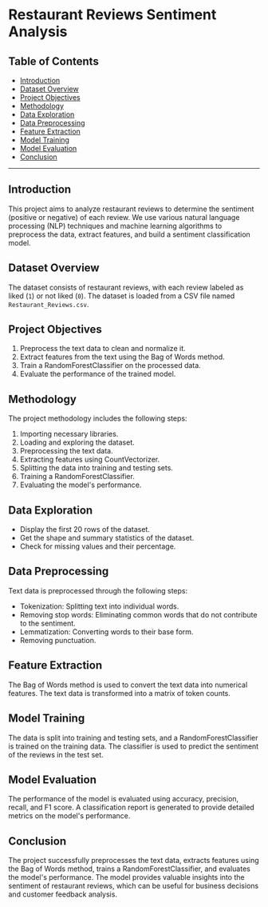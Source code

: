 # Restaurant Reviews Sentiment Analysis

## Table of Contents

- [Introduction](#introduction)
- [Dataset Overview](#dataset-overview)
- [Project Objectives](#project-objectives)
- [Methodology](#methodology)
- [Data Exploration](#data-exploration)
- [Data Preprocessing](#data-preprocessing)
- [Feature Extraction](#feature-extraction)
- [Model Training](#model-training)
- [Model Evaluation](#model-evaluation)
- [Conclusion](#conclusion)

---

## Introduction
This project aims to analyze restaurant reviews to determine the sentiment (positive or negative) of each review. We use various natural language processing (NLP) techniques and machine learning algorithms to preprocess the data, extract features, and build a sentiment classification model.

## Dataset Overview
The dataset consists of restaurant reviews, with each review labeled as liked (`1`) or not liked (`0`). The dataset is loaded from a CSV file named `Restaurant_Reviews.csv`.

## Project Objectives
1. Preprocess the text data to clean and normalize it.
2. Extract features from the text using the Bag of Words method.
3. Train a RandomForestClassifier on the processed data.
4. Evaluate the performance of the trained model.

## Methodology
The project methodology includes the following steps:
1. Importing necessary libraries.
2. Loading and exploring the dataset.
3. Preprocessing the text data.
4. Extracting features using CountVectorizer.
5. Splitting the data into training and testing sets.
6. Training a RandomForestClassifier.
7. Evaluating the model's performance.

## Data Exploration
- Display the first 20 rows of the dataset.
- Get the shape and summary statistics of the dataset.
- Check for missing values and their percentage.

## Data Preprocessing
Text data is preprocessed through the following steps:
- Tokenization: Splitting text into individual words.
- Removing stop words: Eliminating common words that do not contribute to the sentiment.
- Lemmatization: Converting words to their base form.
- Removing punctuation.

## Feature Extraction
The Bag of Words method is used to convert the text data into numerical features. The text data is transformed into a matrix of token counts.

## Model Training
The data is split into training and testing sets, and a RandomForestClassifier is trained on the training data. The classifier is used to predict the sentiment of the reviews in the test set.

## Model Evaluation
The performance of the model is evaluated using accuracy, precision, recall, and F1 score. A classification report is generated to provide detailed metrics on the model's performance.

## Conclusion
The project successfully preprocesses the text data, extracts features using the Bag of Words method, trains a RandomForestClassifier, and evaluates the model's performance. The model provides valuable insights into the sentiment of restaurant reviews, which can be useful for business decisions and customer feedback analysis.
